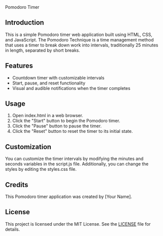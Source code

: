 Pomodoro Timer

## Introduction
This is a simple Pomodoro timer web application built using HTML, CSS, and JavaScript. The Pomodoro Technique is a time management method that uses a timer to break down work into intervals, traditionally 25 minutes in length, separated by short breaks. 

## Features
- Countdown timer with customizable intervals
- Start, pause, and reset functionality
- Visual and audible notifications when the timer completes

## Usage
1. Open index.html in a web browser.
2. Click the "Start" button to begin the Pomodoro timer.
3. Click the "Pause" button to pause the timer.
4. Click the "Reset" button to reset the timer to its initial state.

## Customization
You can customize the timer intervals by modifying the minutes and seconds variables in the script.js file. Additionally, you can change the styles by editing the styles.css file.

## Credits
This Pomodoro timer application was created by [Your Name].

## License
This project is licensed under the MIT License. See the [LICENSE](LICENSE) file for details.
